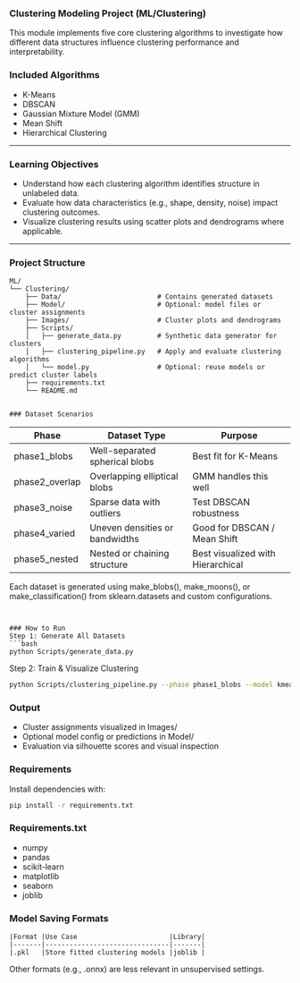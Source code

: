 ### Clustering Modeling Project (ML/Clustering)

This module implements five core clustering algorithms to investigate how different data structures influence clustering performance and interpretability.

### Included Algorithms

- K-Means
- DBSCAN
- Gaussian Mixture Model (GMM)
- Mean Shift
- Hierarchical Clustering

---

### Learning Objectives

- Understand how each clustering algorithm identifies structure in unlabeled data.
- Evaluate how data characteristics (e.g., shape, density, noise) impact clustering outcomes.
- Visualize clustering results using scatter plots and dendrograms where applicable.

---

### Project Structure

```text
ML/
└── Clustering/
    ├── Data/                        # Contains generated datasets
    ├── Model/                       # Optional: model files or cluster assignments
    ├── Images/                      # Cluster plots and dendrograms
    ├── Scripts/
    │   ├── generate_data.py         # Synthetic data generator for clusters
    │   ├── clustering_pipeline.py   # Apply and evaluate clustering algorithms
    │   └── model.py                 # Optional: reuse models or predict cluster labels
    ├── requirements.txt
    └── README.md


### Dataset Scenarios
```
| Phase          | Dataset Type                   | Purpose                           |
|----------------|--------------------------------|-----------------------------------|
| phase1_blobs   | Well-separated spherical blobs | Best fit for K-Means              |
| phase2_overlap | Overlapping elliptical blobs   | GMM handles this well             |
| phase3_noise   | Sparse data with outliers      | Test DBSCAN robustness            |
| phase4_varied  | Uneven densities or bandwidths | Good for DBSCAN / Mean Shift      |
| phase5_nested  | Nested or chaining structure   | Best visualized with Hierarchical |

Each dataset is generated using make_blobs(), make_moons(), or make_classification() from sklearn.datasets and custom configurations.
```


### How to Run
Step 1: Generate All Datasets
```bash
python Scripts/generate_data.py
```

Step 2: Train & Visualize Clustering
```bash
python Scripts/clustering_pipeline.py --phase phase1_blobs --model kmeans
```

### Output
- Cluster assignments visualized in Images/
- Optional model config or predictions in Model/
- Evaluation via silhouette scores and visual inspection

### Requirements
Install dependencies with:
```bash
pip install -r requirements.txt
```

### Requirements.txt
- numpy
- pandas
- scikit-learn
- matplotlib
- seaborn
- joblib


### Model Saving Formats
```
|Format	|Use Case                       |Library|
|-------|-------------------------------|-------|
|.pkl	|Store fitted clustering models	|joblib |
```
Other formats (e.g., .onnx) are less relevant in unsupervised settings.
